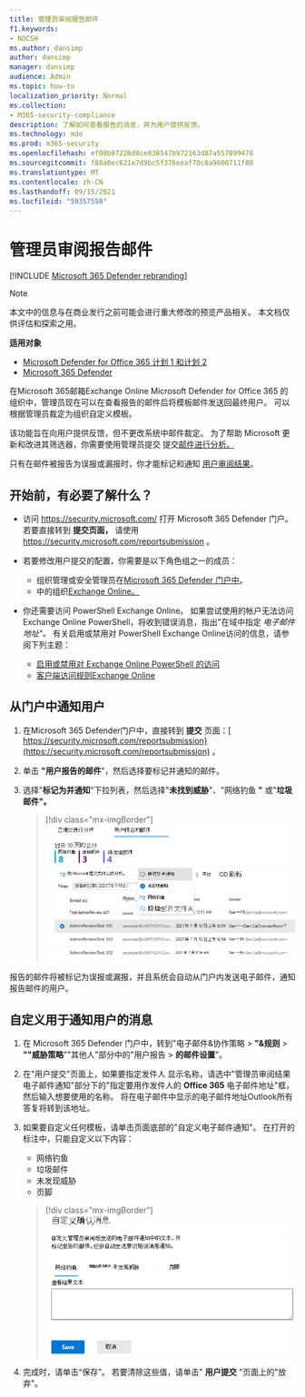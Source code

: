 ```yaml
---
title: 管理员审阅报告邮件
f1.keywords:
- NOCSH
ms.author: dansimp
author: dansimp
manager: dansimp
audience: Admin
ms.topic: how-to
localization_priority: Normal
ms.collection:
- M365-security-compliance
description: 了解如何查看报告的消息，并为用户提供反馈。
ms.technology: mdo
ms.prod: m365-security
ms.openlocfilehash: ef08b07226d8ce038547b972163d87a557099478
ms.sourcegitcommit: f88a0ec621e7d9bc5f376eeaf70c8a9800711f88
ms.translationtype: MT
ms.contentlocale: zh-CN
ms.lasthandoff: 09/15/2021
ms.locfileid: "59357558"
---
```

# <a name="admin-review-for-reported-messages"></a>管理员审阅报告邮件

[!INCLUDE [Microsoft 365 Defender rebranding](../includes/microsoft-defender-for-office.md)]

> [!NOTE]
> 本文中的信息与在商业发行之前可能会进行重大修改的预览产品相关。 本文档仅供评估和探索之用。

**适用对象**
- [Microsoft Defender for Office 365 计划 1 和计划 2](defender-for-office-365.md)
- [Microsoft 365 Defender](../defender/microsoft-365-defender.md)

在Microsoft 365邮箱Exchange Online Microsoft Defender for Office 365 的组织中，管理员现在可以在查看报告的邮件后将模板邮件发送回最终用户。 可以根据管理员裁定为组织自定义模板。

该功能旨在向用户提供反馈，但不更改系统中邮件裁定。 为了帮助 Microsoft 更新和改进其筛选器，你需要使用管理员提交 提交[邮件进行分析。](admin-submission.md)

只有在邮件被报告为误报或漏报时，你才能标记和通知 [用户审阅结果](report-false-positives-and-false-negatives.md)。

## <a name="what-do-you-need-to-know-before-you-begin"></a>开始前，有必要了解什么？

- 访问 <https://security.microsoft.com/> 打开 Microsoft 365 Defender 门户。 若要直接转到 **提交页面，** 请使用 <https://security.microsoft.com/reportsubmission> 。

- 若要修改用户提交的配置，你需要是以下角色组之一的成员：
  - 组织管理或安全管理员在[Microsoft 365 Defender 门户中](permissions-microsoft-365-security-center.md)。
  - 中的组织[Exchange Online。](/Exchange/permissions-exo/permissions-exo#role-groups)

- 你还需要访问 PowerShell Exchange Online。 如果尝试使用的帐户无法访问 Exchange Online PowerShell，将收到错误消息，指出"在域中指定 *电子邮件地址"。* 有关启用或禁用对 PowerShell Exchange Online访问的信息，请参阅下列主题：
  - [启用或禁用对 Exchange Online PowerShell 的访问](/powershell/exchange/disable-access-to-exchange-online-powershell)
  - [客户端访问规则Exchange Online](/exchange/clients-and-mobile-in-exchange-online/client-access-rules/client-access-rules)

## <a name="notify-users-from-within-the-portal"></a>从门户中通知用户

1. 在Microsoft 365 Defender门户中，直接转到 **提交** 页面：[ https://security.microsoft.com/reportsubmission}(https://security.microsoft.com/reportsubmission) 。

2. 单击 **"用户报告的邮件**"，然后选择要标记并通知的邮件。

3. 选择"**标记为并通知**"下拉列表，然后选择"**未找到威胁**"、"网络钓鱼 **"** 或"**垃圾邮件"。**

   > [!div class="mx-imgBorder"]
   > ![从门户发送邮件。](../../media/admin-review-send-message-from-portal.png)

报告的邮件将被标记为误报或漏报，并且系统会自动从门户内发送电子邮件，通知报告邮件的用户。

## <a name="customize-the-messages-used-to-notify-users"></a>自定义用于通知用户的消息

1. 在 Microsoft 365 Defender 门户中，转到"电子邮件&协作策略 \> **"&规则** \> **""威胁策略**""其他人"部分中的"用户报告 \> **的邮件设置**"。

2. 在"用户提交"页面上，如果要指定发件人 显示名称，请选中"管理员审阅结果电子邮件通知"部分下的"指定要用作发件人的 **Office 365** 电子邮件地址"框，然后输入想要使用的名称。 将在电子邮件中显示的电子邮件地址Outlook所有答复将转到该地址。

3. 如果要自定义任何模板，请单击页面底部的"自定义电子邮件通知"。  在打开的标注中，只能自定义以下内容：

    - 网络钓鱼
    - 垃圾邮件
    - 未发现威胁
    - 页脚

    > [!div class="mx-imgBorder"]
    > ![自定义发送给用户的邮件。](../../media/admin-review-customize-message.png)

4. 完成时，请单击“保存”。 若要清除这些值，请单击" **用户提交** "页面上的"放弃"。
